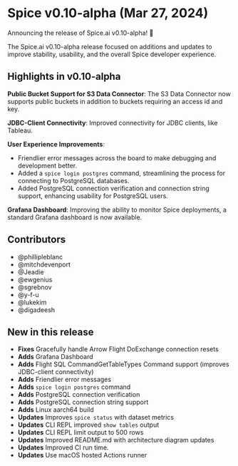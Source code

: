 # Spice v0.10-alpha (Mar 27, 2024)

Announcing the release of Spice.ai v0.10-alpha! 🎉

The Spice.ai v0.10-alpha release focused on additions and updates to improve stability, usability, and the overall Spice developer experience.

## Highlights in v0.10-alpha

**Public Bucket Support for S3 Data Connector**: The S3 Data Connector now supports public buckets in addition to buckets requiring an access id and key.

**JDBC-Client Connectivity**: Improved connectivity for JDBC clients, like Tableau.

**User Experience Improvements**:

- Friendlier error messages across the board to make debugging and development better.
- Added a `spice login postgres` command, streamlining the process for connecting to PostgreSQL databases.
- Added PostgreSQL connection verification and connection string support, enhancing usability for PostgreSQL users.

**Grafana Dashboard**: Improving the ability to monitor Spice deployments, a standard Grafana dashboard is now available.

## Contributors

- @phillipleblanc
- @mitchdevenport
- @Jeadie
- @ewgenius
- @sgrebnov
- @y-f-u
- @lukekim
- @digadeesh

## New in this release

- **Fixes** Gracefully handle Arrow Flight DoExchange connection resets
- **Adds** Grafana Dashboard
- **Adds** Flight SQL CommandGetTableTypes Command support (improves JDBC-client connectivity)
- **Adds** Friendlier error messages
- **Adds** `spice login postgres` command
- **Adds** PostgreSQL connection verification
- **Adds** PostgreSQL connection string support
- **Adds** Linux aarch64 build
- **Updates** Improves `spice status` with dataset metrics
- **Updates** CLI REPL improved `show tables` output
- **Updates** CLI REPL limit output to 500 rows
- **Updates** Improved README.md with architecture diagram updates
- **Updates** Improved CI run time.
- **Updates** Use macOS hosted Actions runner
